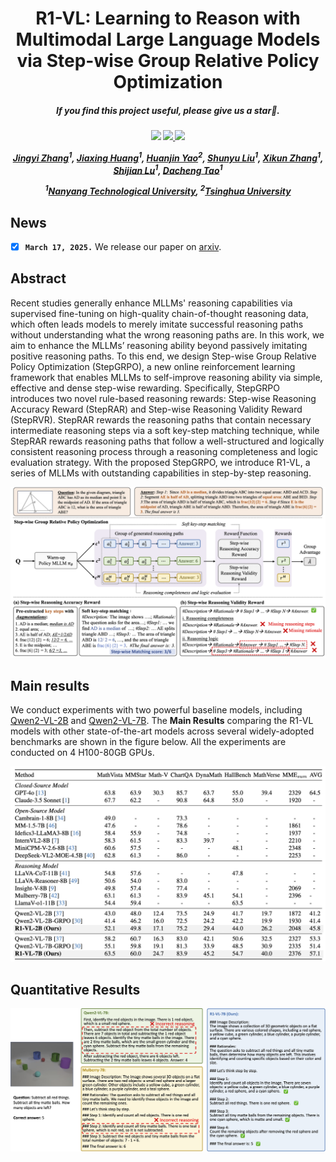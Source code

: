 <div align="center">

<h1> R1-VL: Learning to Reason with Multimodal Large Language Models via Step-wise Group Relative Policy Optimization </h1>

<h5 align="center"> If you find this project useful, please give us a star🌟.

<h5 align="center"> 

<a href='https://arxiv.org/abs/2503.12937'><img src='https://img.shields.io/badge/Paper-Arxiv-red'></a>
<a href='#'><img src='https://img.shields.io/badge/%F0%9F%A4%97%20Hugging%20Face-Models-blue'>
<a href='#'><img src='https://img.shields.io/badge/Dataset-Huggingface-yellow'>

[Jingyi Zhang]()<sup>1</sup>,
[Jiaxing Huang](https://jxhuang0508.github.io/)<sup>1</sup>,
[Huanjin Yao](https://scholar.google.com/citations?user=pDtsCBQAAAAJ&hl=zh-CN)<sup>2</sup>,
[Shunyu Liu]()<sup>1</sup>,
[Xikun Zhang]()<sup>1</sup>,
[Shijian Lu]()<sup>1</sup>,
[Dacheng Tao]()<sup>1</sup>


<sup>1</sup>[Nanyang Technological University](https://www.ntu.edu.sg/), <sup>2</sup>[Tsinghua University](https://www.tsinghua.edu.cn/en/)


</h5>
</div>

## News
- [x] **`March 17, 2025.`** We release our paper on [arxiv](https://arxiv.org/abs/2503.12937).

## Abstract
Recent studies generally enhance MLLMs' reasoning capabilities via supervised fine-tuning on high-quality chain-of-thought reasoning data, which often leads models to merely imitate successful reasoning paths without understanding what the wrong reasoning paths are.
In this work, we aim to enhance the MLLMs’ reasoning ability beyond passively imitating positive reasoning paths. 
To this end, we design Step-wise Group Relative Policy Optimization (StepGRPO), a new online reinforcement learning framework that enables MLLMs to self-improve reasoning ability via simple, effective and dense step-wise rewarding.
Specifically, StepGRPO introduces two novel rule-based reasoning rewards:
Step-wise Reasoning Accuracy Reward (StepRAR) and Step-wise Reasoning Validity Reward (StepRVR).
StepRAR rewards the reasoning paths that contain necessary intermediate reasoning steps via a soft key-step matching technique, while StepRAR rewards reasoning paths that follow a well-structured and logically consistent reasoning process through a reasoning completeness and logic evaluation strategy.
With the proposed StepGRPO, we introduce R1-VL, a series of MLLMs with outstanding capabilities in step-by-step reasoning.

<div align=center>
<img width="800" alt="image" src="docs/overview.png">
</div>

## Main results
We conduct experiments with two powerful baseline models, including [Qwen2-VL-2B](https://huggingface.co/Qwen/Qwen2-VL-2B-Instruct) and [Qwen2-VL-7B](https://huggingface.co/Qwen/Qwen2-VL-7B-Instruct). The **Main Results** comparing the R1-VL models with other state-of-the-art models across several widely-adopted benchmarks are shown in the figure below. All the experiments are conducted on 4 H100-80GB GPUs.

<div align=center>
<img width="800" alt="image" src="docs/main_results.png">
</div>


## Quantitative Results

<div align=center>
<img width="800" alt="image" src="docs/qualitative_results.png">
</div>





